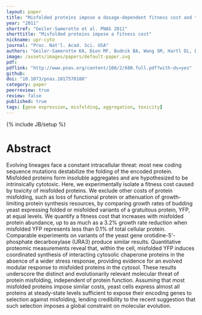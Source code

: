 ```yaml
---
layout: paper
title: "Misfolded proteins impose a dosage-dependent fitness cost and trigger a cytosolic unfolded protein response in yeast"
year: "2011"
shortref: "Geiler-Samerotte et al. PNAS 2011"
shorttitle: "Misfolded proteins impose a fitness cost"
nickname: upr-cyto
journal: "Proc. Nat'l. Acad. Sci. USA"
authors: "Geiler-Samerotte KA, Dion MF, Budnik BA, Wang SM, Hartl DL, Drummond DA"
image: /assets/images/papers/default-paper.svg
pdf: 
pdflink: "http://www.pnas.org/content/108/2/680.full.pdf?with-ds=yes"
github: 
doi: "10.1073/pnas.1017570108"
category: paper
peerreview: true
review: false
published: true
tags: [gene expression, misfolding, aggregation, toxicity]
---
```

{% include JB/setup %}

# Abstract 

Evolving lineages face a constant intracellular threat: most new coding sequence mutations destabilize the folding of the encoded protein. Misfolded proteins form insoluble aggregates and are hypothesized to be intrinsically cytotoxic. Here, we experimentally isolate a fitness cost caused by toxicity of misfolded proteins. We exclude other costs of protein misfolding, such as loss of functional protein or attenuation of growth-limiting protein synthesis resources, by comparing growth rates of budding yeast expressing folded or misfolded variants of a gratuitous protein, YFP, at equal levels. We quantify a fitness cost that increases with misfolded protein abundance, up to as much as a 3.2% growth rate reduction when misfolded YFP represents less than 0.1% of total cellular protein. Comparable experiments on variants of the yeast gene orotidine-5'-phosphate decarboxylase (URA3) produce similar results. Quantitative proteomic measurements reveal that, within the cell, misfolded YFP induces coordinated synthesis of interacting cytosolic chaperone proteins in the absence of a wider stress response, providing evidence for an evolved modular response to misfolded proteins in the cytosol. These results underscore the distinct and evolutionarily relevant molecular threat of protein misfolding, independent of protein function. Assuming that most misfolded proteins impose similar costs, yeast cells express almost all proteins at steady-state levels sufficient to expose their encoding genes to selection against misfolding, lending credibility to the recent suggestion that such selection imposes a global constraint on molecular evolution.
